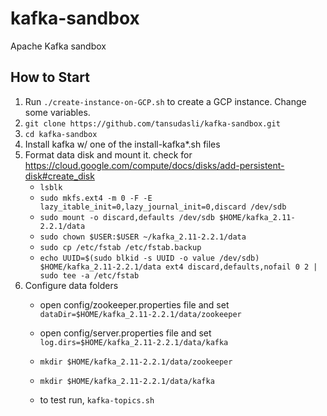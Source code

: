 # kafka-sandbox

Apache Kafka sandbox

## How to Start

1. Run `./create-instance-on-GCP.sh` to create a GCP instance. Change some variables.
2. `git clone https://github.com/tansudasli/kafka-sandbox.git`
3. `cd kafka-sandbox`
4. Install kafka w/ one of the install-kafka*.sh files
5. Format data disk and mount it. check for <https://cloud.google.com/compute/docs/disks/add-persistent-disk#create_disk>
   - `lsblk`
   - `sudo mkfs.ext4 -m 0 -F -E lazy_itable_init=0,lazy_journal_init=0,discard /dev/sdb`
   - `sudo mount -o discard,defaults /dev/sdb $HOME/kafka_2.11-2.2.1/data`
   - `sudo chown $USER:$USER ~/kafka_2.11-2.2.1/data`
   - `sudo cp /etc/fstab /etc/fstab.backup`
   - `echo UUID=$(sudo blkid -s UUID -o value /dev/sdb) $HOME/kafka_2.11-2.2.1/data ext4 discard,defaults,nofail 0 2 | sudo tee -a /etc/fstab`
6. Configure data folders
   - open config/zookeeper.properties file and set `dataDir=$HOME/kafka_2.11-2.2.1/data/zookeeper`
   - open config/server.properties file and set `log.dirs=$HOME/kafka_2.11-2.2.1/data/kafka`

   - `mkdir $HOME/kafka_2.11-2.2.1/data/zookeeper`
   - `mkdir $HOME/kafka_2.11-2.2.1/data/kafka`

   - to test run, `kafka-topics.sh`
